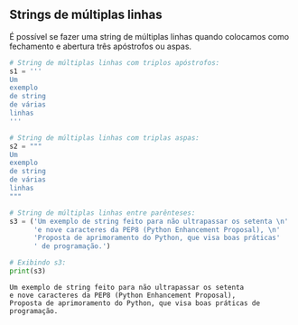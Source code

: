 ## Strings de múltiplas linhas

É possível se fazer uma string de múltiplas linhas quando colocamos como
fechamento e abertura três apóstrofos ou aspas.  

```python
# String de múltiplas linhas com triplos apóstrofos:
s1 = '''
Um 
exemplo
de string
de várias
linhas
'''

# String de múltiplas linhas com triplas aspas:
s2 = """
Um
exemplo
de string
de várias
linhas
"""

# String de múltiplas linhas entre parênteses:
s3 = ('Um exemplo de string feito para não ultrapassar os setenta \n'
      'e nove caracteres da PEP8 (Python Enhancement Proposal), \n'
      'Proposta de aprimoramento do Python, que visa boas práticas'
      ' de programação.')

# Exibindo s3:
print(s3)
```

```
Um exemplo de string feito para não ultrapassar os setenta 
e nove caracteres da PEP8 (Python Enhancement Proposal), 
Proposta de aprimoramento do Python, que visa boas práticas de programação.
```